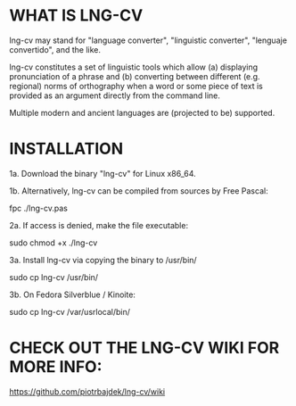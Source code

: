 # WHAT IS LNG-CV

lng-cv may stand for "language converter", "linguistic converter", "lenguaje convertido", and the like.

lng-cv constitutes a set of linguistic tools which allow (a) displaying pronunciation of a phrase and (b) converting between different (e.g. regional) norms of orthography when a word or some piece of text is provided as an argument directly from the command line.

Multiple modern and ancient languages are (projected to be) supported.

# INSTALLATION

1a. Download the binary "lng-cv" for Linux x86_64.

1b. Alternatively, lng-cv can be compiled from sources by Free Pascal:

fpc ./lng-cv.pas

2a. If access is denied, make the file executable:

sudo chmod +x ./lng-cv

3a. Install lng-cv via copying the binary to /usr/bin/

sudo cp lng-cv /usr/bin/

3b. On Fedora Silverblue / Kinoite:

sudo cp lng-cv /var/usrlocal/bin/

# CHECK OUT THE LNG-CV WIKI FOR MORE INFO:

https://github.com/piotrbajdek/lng-cv/wiki
